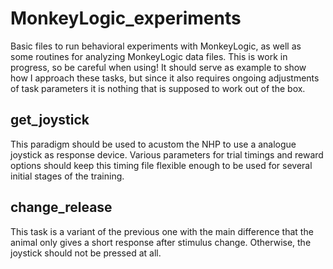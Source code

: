 MonkeyLogic_experiments
=======================

Basic files to run behavioral experiments with MonkeyLogic, as well as some routines for analyzing MonkeyLogic data files. This is work in progress, so be careful when using! It should serve as example to show how I approach these tasks, but since it also requires ongoing adjustments of task parameters it is nothing that is supposed to work out of the box.

get_joystick
------------

This paradigm should be used to acustom the NHP to use a analogue joystick as response device. Various parameters for trial timings and reward options should keep this timing file flexible enough to be used for several initial stages of the training.


change_release
--------------

This task is a variant of the previous one with the main difference that the animal only gives a short response after stimulus change. Otherwise, the joystick should not be pressed at all.

